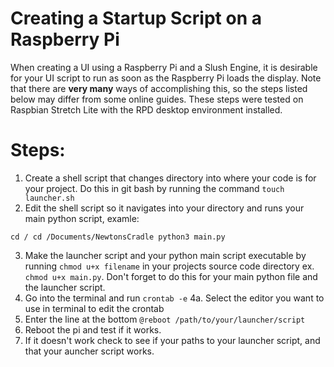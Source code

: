 # Creating a Startup Script on a Raspberry Pi

When creating a UI using a Raspberry Pi and a Slush Engine, it is desirable for your UI script to run as soon as the Raspberry Pi loads the display. Note that there are **very many** ways of accomplishing this, so the steps listed below may differ from some online guides. These steps were tested on Raspbian Stretch Lite with the RPD desktop environment installed.

# Steps:

1. Create a shell script that changes directory into where your code is for your project. Do this in git bash by running the command `touch launcher.sh`
2. Edit the shell script so it navigates into your directory and runs your main python script, examle:

`cd /
cd /Documents/NewtonsCradle
python3 main.py`

3. Make the launcher script and your python main script executable by running `chmod u+x filename` in your projects source code directory ex. `chmod u+x main.py`. Don't forget to do this for your main python file and the launcher script.
4. Go into the terminal and run `crontab -e`
4a. Select the editor you want to use in terminal to edit the crontab
5. Enter the line at the bottom `@reboot /path/to/your/launcher/script`
6. Reboot the pi and test if it works.
7. If it doesn't work check to see if your paths to your launcher script, and that your auncher script works.

